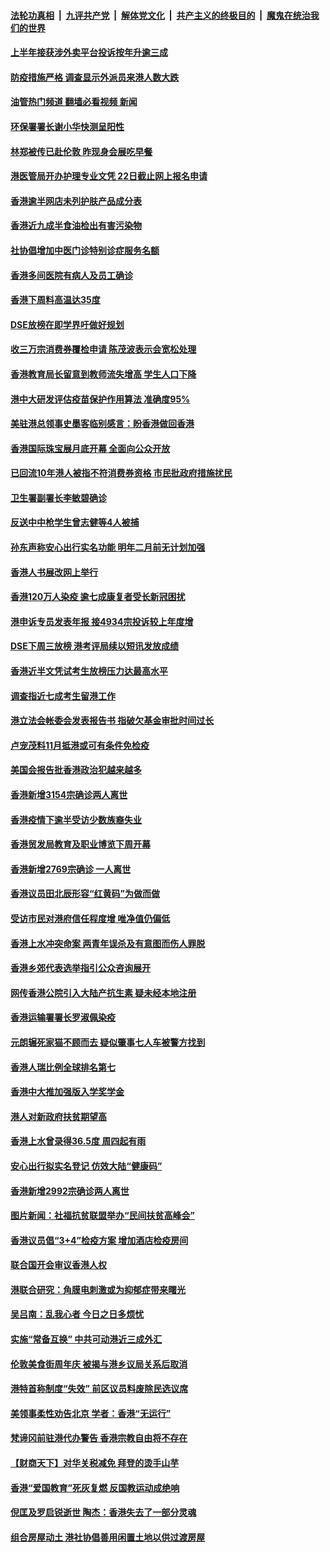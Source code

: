 ####  [法轮功真相](../../../../basic/blob/master/README.md?t=07191031) &nbsp;|&nbsp; [九评共产党](../../../../9ping.md/blob/master/README.md?t=07191031) &nbsp;|&nbsp; [解体党文化](../../../../jtdwh.md/blob/master/README.md?t=07191031)  &nbsp;|&nbsp; [共产主义的终极目的](../../../../gczydzjmd.md/blob/master/README.md?t=07191031) &nbsp;|&nbsp; [魔鬼在统治我们的世界](../../../../mgztzwmdsj.md/blob/master/README.md?t=07191031) 

#### [上半年接获涉外卖平台投诉按年升逾三成](../pages/nsc415/n13784084.md?t=07191031) 

#### [防疫措施严格 调查显示外派员来港人数大跌](../pages/nsc415/n13784065.md?t=07191031) 

#### [油管热门频道 翻墙必看视频 新闻](http://45.76.130.85:81/youtube.html?07191031)

#### [环保署署长谢小华快测呈阳性](../pages/nsc415/n13784053.md?t=07191031) 

#### [林郑被传已赴伦敦 昨现身会展吃早餐](../pages/nsc415/n13784025.md?t=07191031) 

#### [港医管局开办护理专业文凭 22日截止网上报名申请](../pages/nsc415/n13784022.md?t=07191031) 

#### [香港逾半网店未列护肤产品成分表](../pages/nsc415/n13784017.md?t=07191031) 

#### [香港近九成半食油检出有害污染物](../pages/nsc415/n13783999.md?t=07191031) 

#### [社协倡增加中医门诊特别诊症服务名额](../pages/nsc415/n13783258.md?t=07191031) 

#### [香港多间医院有病人及员工确诊](../pages/nsc415/n13783239.md?t=07191031) 

#### [香港下周料高温达35度](../pages/nsc415/n13783221.md?t=07191031) 

#### [DSE放榜在即学界吁做好规划](../pages/nsc415/n13783187.md?t=07191031) 

#### [收三万宗消费券覆检申请 陈茂波表示会宽松处理](../pages/nsc415/n13783172.md?t=07191031) 

#### [香港教育局长留意到教师流失增高 学生人口下降](../pages/nsc415/n13783163.md?t=07191031) 

#### [港中大研发评估疫苗保护作用算法 准确度95%](../pages/nsc415/n13782688.md?t=07191031) 

#### [美驻港总领事史墨客临别感言：盼香港做回香港](../pages/nsc415/n13782585.md?t=07191031) 

#### [香港国际珠宝展月底开幕 全面向公众开放](../pages/nsc415/n13781176.md?t=07191031) 

#### [已回流10年港人被指不符消费券资格 市民批政府措施扰民](../pages/nsc415/n13781169.md?t=07191031) 

#### [卫生署副署长李敏碧确诊](../pages/nsc415/n13781165.md?t=07191031) 

#### [反送中中枪学生曾志健等4人被捕](../pages/nsc415/n13781161.md?t=07191031) 

#### [孙东声称安心出行实名功能 明年二月前无计划加强](../pages/nsc415/n13781148.md?t=07191031) 

#### [香港人书展改网上举行](../pages/nsc415/n13781132.md?t=07191031) 

#### [香港120万人染疫 逾七成康复者受长新冠困扰](../pages/nsc415/n13781018.md?t=07191031) 

#### [港申诉专员发表年报 接4934宗投诉较上年度增](../pages/nsc415/n13780396.md?t=07191031) 

#### [DSE下周三放榜 港考评局续以短讯发放成绩](../pages/nsc415/n13780391.md?t=07191031) 

#### [香港近半文凭试考生放榜压力达最高水平](../pages/nsc415/n13780385.md?t=07191031) 

#### [调查指近七成考生留港工作](../pages/nsc415/n13780380.md?t=07191031) 

#### [港立法会帐委会发表报告书 指破欠基金审批时间过长](../pages/nsc415/n13780372.md?t=07191031) 

#### [卢宠茂料11月抵港或可有条件免检疫](../pages/nsc415/n13780367.md?t=07191031) 

#### [美国会报告批香港政治犯越来越多](../pages/nsc415/n13780366.md?t=07191031) 

#### [香港新增3154宗确诊两人离世](../pages/nsc415/n13780362.md?t=07191031) 

#### [香港疫情下逾半受访少数族裔失业](../pages/nsc415/n13779588.md?t=07191031) 

#### [香港贸发局教育及职业博览下周开幕](../pages/nsc415/n13779582.md?t=07191031) 

#### [香港新增2769宗确诊 一人离世](../pages/nsc415/n13779581.md?t=07191031) 

#### [香港议员田北辰形容“红黄码”为做而做](../pages/nsc415/n13779574.md?t=07191031) 

#### [受访市民对港府信任程度增 唯净值仍偏低](../pages/nsc415/n13779570.md?t=07191031) 

#### [香港上水冲突命案 两青年误杀及有意图而伤人罪脱](../pages/nsc415/n13779561.md?t=07191031) 

#### [香港乡郊代表选举指引公众咨询展开](../pages/nsc415/n13778808.md?t=07191031) 

#### [网传香港公院引入大陆产抗生素 疑未经本地注册](../pages/nsc415/n13778805.md?t=07191031) 

#### [香港运输署署长罗淑佩染疫](../pages/nsc415/n13778786.md?t=07191031) 

#### [元朗辗死家猫不顾而去 疑似肇事七人车被警方找到](../pages/nsc415/n13778774.md?t=07191031) 

#### [香港人瑞比例全球排名第七](../pages/nsc415/n13778769.md?t=07191031) 

#### [香港中大推加强版入学奖学金](../pages/nsc415/n13778761.md?t=07191031) 

#### [港人对新政府扶贫期望高](../pages/nsc415/n13778744.md?t=07191031) 

#### [香港上水曾录得36.5度 周四起有雨](../pages/nsc415/n13778057.md?t=07191031) 

#### [安心出行拟实名登记 仿效大陆“健康码”](../pages/nsc415/n13778051.md?t=07191031) 

#### [香港新增2992宗确诊两人离世](../pages/nsc415/n13778041.md?t=07191031) 

#### [图片新闻：社福抗贫联盟举办“民间扶贫高峰会”](../pages/nsc415/n13778017.md?t=07191031) 

#### [香港议员倡“3+4”检疫方案 增加酒店检疫房间](../pages/nsc415/n13777994.md?t=07191031) 

#### [联合国开会审议香港人权](../pages/nsc415/n13777990.md?t=07191031) 

#### [港联合研究：角膜电刺激或为抑郁症带来曙光](../pages/nsc415/n13777710.md?t=07191031) 

#### [吴吕南：乱我心者 今日之日多烦忧](../pages/nsc415/n13777510.md?t=07191031) 

#### [实施“常备互换” 中共可动港近三成外汇](../pages/nsc415/n13777440.md?t=07191031) 

#### [伦敦美食街周年庆 被揭与港乡议局关系后取消](../pages/nsc415/n13777423.md?t=07191031) 

#### [港特首称制度“失效” 前区议员料废除民选议席](../pages/nsc415/n13777379.md?t=07191031) 

#### [美领事柔性劝告北京 学者：香港“无运行”](../pages/nsc415/n13777357.md?t=07191031) 

#### [梵谛冈前驻港代办警告 香港宗教自由将不存在](../pages/nsc415/n13777315.md?t=07191031) 

#### [【财商天下】对华关税减免 拜登的烫手山芋](../pages/nsc415/n13776628.md?t=07191031) 

#### [香港“爱国教育”死灰复燃 反国教运动成绝响](../pages/nsc415/n13776205.md?t=07191031) 

#### [倪匡及罗启锐逝世 陶杰：香港失去了一部分灵魂](../pages/nsc415/n13776177.md?t=07191031) 

#### [组合房屋动土 港社协倡善用闲置土地以供过渡房屋](../pages/nsc415/n13776061.md?t=07191031) 

<img src='http://gfw-breaker.win/goodnews/indexes/nsc415.md' width='0px' height='0px'/>
